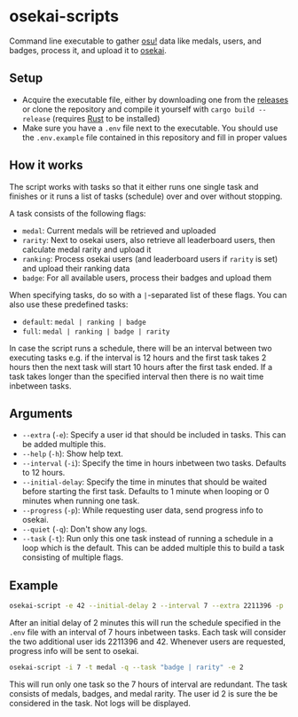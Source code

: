 # osekai-scripts

Command line executable to gather [osu!](https://osu.ppy.sh/) data like medals, users, and badges, process it, and upload it to [osekai](http://osekai.net/).

## Setup

- Acquire the executable file, either by downloading one from the [releases](https://github.com/Osekai/scripts-rust/releases) or clone the repository and compile it yourself with `cargo build --release` (requires [Rust](https://www.rust-lang.org/) to be installed)
- Make sure you have a `.env` file next to the executable. You should use the `.env.example` file contained in this repository and fill in proper values

## How it works

The script works with tasks so that it either runs one single task and finishes or it runs a list of tasks (schedule) over and over without stopping.

A task consists of the following flags:
- `medal`: Current medals will be retrieved and uploaded
- `rarity`: Next to osekai users, also retrieve all leaderboard users, then calculate medal rarity and upload it
- `ranking`: Process osekai users (and leaderboard users if `rarity` is set) and upload their ranking data
- `badge`: For all available users, process their badges and upload them

When specifying tasks, do so with a `|`-separated list of these flags.
You can also use these predefined tasks:
- `default`: `medal | ranking | badge`
- `full`: `medal | ranking | badge | rarity`

In case the script runs a schedule, there will be an interval between two executing tasks e.g. if the interval is 12 hours and the first task takes 2 hours then the next task will start 10 hours after the first task ended. If a task takes longer than the specified interval then there is no wait time inbetween tasks.

## Arguments

- `--extra` (`-e`): Specify a user id that should be included in tasks. This can be added multiple this.
- `--help` (`-h`): Show help text.
- `--interval` (`-i`): Specify the time in hours inbetween two tasks. Defaults to 12 hours.
- `--initial-delay`: Specify the time in minutes that should be waited before starting the first task. Defaults to 1 minute when looping or 0 minutes when running one task.
- `--progress` (`-p`): While requesting user data, send progress info to osekai.
- `--quiet` (`-q`): Don't show any logs.
- `--task` (`-t`): Run only this one task instead of running a schedule in a loop which is the default. This can be added multiple this to build a task consisting of multiple flags.

## Example

```sh
osekai-script -e 42 --initial-delay 2 --interval 7 --extra 2211396 -p
```
After an initial delay of 2 minutes this will run the schedule specified in the `.env` file with an interval of 7 hours inbetween tasks. Each task will consider the two additional user ids 2211396 and 42. Whenever users are requested, progress info will be sent to osekai.

```sh
osekai-script -i 7 -t medal -q --task "badge | rarity" -e 2
```
This will run only one task so the 7 hours of interval are redundant. The task consists of medals, badges, and medal rarity. The user id 2 is sure the be considered in the task. Not logs will be displayed.